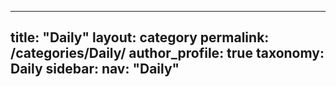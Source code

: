 
---
title: "Daily"
layout: category
permalink: /categories/Daily/
author_profile: true
taxonomy: Daily
sidebar:
nav: "Daily"
---
